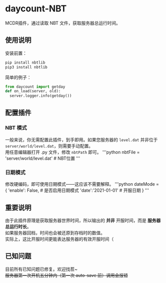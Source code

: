 # daycount-NBT
MCDR插件，通过读取 NBT 文件，获取服务器总运行时间。

## 使用说明
安装前置：
```bash
pip install nbtlib
pip3 install nbtlib
```
简单的例子：
```python
from daycount import getday
def on_load(server, old):
  server.logger.info(getday())
```

## 配置插件
### NBT 模式
一般来说，你无需配置此插件，到手即用。如果您服务器的 `level.dat` 并非位于 `server/world/level.dat`，则需要手动配置。  
用任意编辑器打开 .py 文件，修改 `nbtPath` 即可。
'''python
nbtFile = 'server/world/level.dat' # NBT位置
'''
### 日期模式
修改硬编码，即可使用日期模式——这应该不需要解释。
'''python
dateMode = {
            'enable': False, # 是否启用日期模式
            'date':'2021-01-01' # 开服日期
            }
'''

## 重要说明
由于此插件原理是获取服务器世界时间，所以输出的 **并非** 开服时间，而是 **服务器总运行时长**。  
如果服务器回档，时间也会被还原到存档时的数值。  
实际上，这比开服时间更能表达服务器的有效开服时间（

## 已知问题
目前所有已知问题已修复。欢迎找茬~  
~~服务器第一次开机五分钟内（第一次 auto-save 前）调用会报错~~
